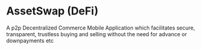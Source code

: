 # AssetSwap (DeFi)
A p2p Decentralized Commerce Mobile Application which facilitates secure, transparent, trustless buying and selling without the need for advance or downpayments etc 
